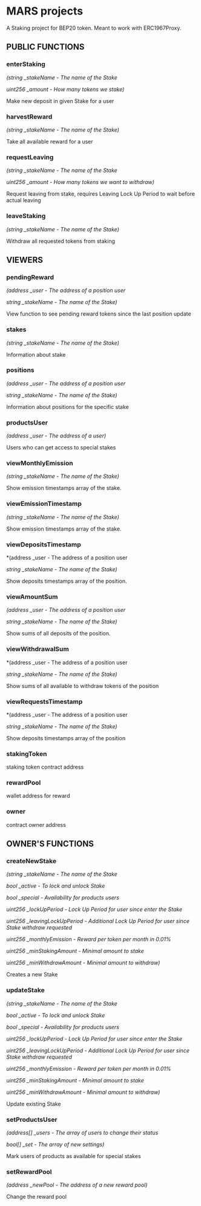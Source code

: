 # MARS projects

A Staking project for BEP20 token. Meant to work with ERC1967Proxy.


## PUBLIC FUNCTIONS

### enterStaking

*(string  _stakeName - The name of the Stake*

*uint256 _amount - How many tokens we stake)*

Make new deposit in given Stake for a user

### harvestReward

*(string  _stakeName - The name of the Stake)*

Take all available reward for a user

### requestLeaving

*(string  _stakeName - The name of the Stake*

*uint256 _amount - How many tokens we want to withdraw)*

Request leaving from stake, requires Leaving Lock Up Period to wait before actual leaving

### leaveStaking

*(string  _stakeName - The name of the Stake)*
 
Withdraw all requested tokens from staking


## VIEWERS

### pendingReward

*(address _user - The address of a position user*

*string _stakeName - The name of the Stake)*

View function to see pending reward tokens since the last position update

### stakes

*(string _stakeName - The name of the Stake)*

Information about stake

### positions

*(address _user - The address of a position user*

*string _stakeName - The name of the Stake)*

Information about positions for the specific stake

### productsUser

*(address _user - The address of a user)*

Users who can get access to special stakes

### viewMonthlyEmission

*(string _stakeName - The name of the Stake)*

Show emission timestamps array of the stake.

### viewEmissionTimestamp

*(string _stakeName - The name of the Stake)*

Show emission timestamps array of the stake.

### viewDepositsTimestamp

*(address _user - The address of a position user

*string _stakeName - The name of the Stake)*

Show deposits timestamps array of the position.

### viewAmountSum

*(address _user - The address of a position user*

*string _stakeName - The name of the Stake)*

Show sums of all deposits of the position.

### viewWithdrawalSum

*(address _user - The address of a position user

*string _stakeName - The name of the Stake)*

Show sums of all available to withdraw tokens of the position

### viewRequestsTimestamp

*(address _user - The address of a position user

*string _stakeName - The name of the Stake)*

Show deposits timestamps array of the position

### stakingToken
staking token contract address

### rewardPool
wallet address for reward

### owner
contract owner address


## OWNER'S FUNCTIONS

### createNewStake

*(string _stakeName - The name of the Stake*

*bool _active - To lock and unlock Stake*

*bool _special - Availability for products users*

*uint256 _lockUpPeriod - Lock Up Period for user since enter the Stake*

*uint256 _leavingLockUpPeriod - Additional Lock Up Period for user since Stake withdraw requested*

*uint256 _monthlyEmission - Reward per token per month in 0.01%*

*uint256 _minStakingAmount - Minimal amount to stake*

*uint256 _minWithdrawAmount - Minimal amount to withdraw)*

Creates a new Stake

### updateStake

*(string _stakeName - The name of the Stake*

*bool _active - To lock and unlock Stake*

*bool _special - Availability for products users*

*uint256 _lockUpPeriod - Lock Up Period for user since enter the Stake*

*uint256 _leavingLockUpPeriod - Additional Lock Up Period for user since Stake withdraw requested*

*uint256 _monthlyEmission - Reward per token per month in 0.01%*

*uint256 _minStakingAmount - Minimal amount to stake*

*uint256 _minWithdrawAmount - Minimal amount to withdraw)*

Update existing Stake

### setProductsUser

*(address[]  _users - The array of users to change their status*

*bool[]  _set - The array of new settings)*

Mark users of products as available for special stakes

### setRewardPool

*(address _newPool - The address of a new reward pool)*

Change the reward pool
